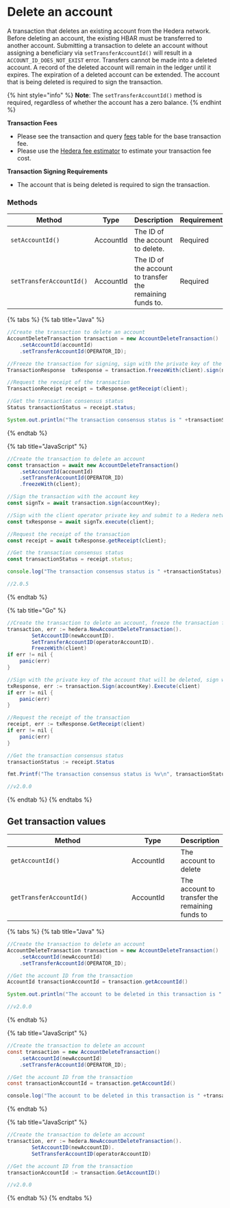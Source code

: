 # Delete an account

A transaction that deletes an existing account from the Hedera network. Before deleting an account, the existing HBAR must be transferred to another account. Submitting a transaction to delete an account without assigning a beneficiary via `setTransferAccountId()` will result in a `ACCOUNT_ID_DOES_NOT_EXIST` error. Transfers cannot be made into a deleted account. A record of the deleted account will remain in the ledger until it expires. The expiration of a deleted account can be extended. The account that is being deleted is required to sign the transaction.

{% hint style="info" %}
**Note**: The `setTransferAccountId()` method is required, regardless of whether the account has a zero balance.
{% endhint %}

**Transaction Fees**

* Please see the transaction and query [fees](../../../networks/mainnet/fees/#transaction-and-query-fees) table for the base transaction fee.
* Please use the [Hedera fee estimator](https://hedera.com/fees) to estimate your transaction fee cost.

**Transaction Signing Requirements**

* The account that is being deleted is required to sign the transaction.

### Methods

<table><thead><tr><th width="374">Method</th><th width="115">Type</th><th width="134">Description</th><th>Requirement</th></tr></thead><tbody><tr><td><code>setAccountId()</code></td><td>AccountId</td><td>The ID of the account to delete.</td><td>Required</td></tr><tr><td><code>setTransferAccountId()</code></td><td>AccountId</td><td>The ID of the account to transfer the remaining funds to.</td><td>Required</td></tr></tbody></table>

{% tabs %}
{% tab title="Java" %}
```java
//Create the transaction to delete an account
AccountDeleteTransaction transaction = new AccountDeleteTransaction()
    .setAccountId(accountId)
    .setTransferAccountId(OPERATOR_ID);

//Freeze the transaction for signing, sign with the private key of the account that will be deleted, sign with the operator key and submit to a Hedera network
TransactionResponse  txResponse = transaction.freezeWith(client).sign(newKey).execute(client);

//Request the receipt of the transaction
TransactionReceipt receipt = txResponse.getReceipt(client);

//Get the transaction consensus status
Status transactionStatus = receipt.status;

System.out.println("The transaction consensus status is " +transactionStatus);
```
{% endtab %}

{% tab title="JavaScript" %}
```javascript
//Create the transaction to delete an account
const transaction = await new AccountDeleteTransaction()
    .setAccountId(accountId)
    .setTransferAccountId(OPERATOR_ID)
    .freezeWith(client);

//Sign the transaction with the account key
const signTx = await transaction.sign(accountKey);

//Sign with the client operator private key and submit to a Hedera network
const txResponse = await signTx.execute(client);

//Request the receipt of the transaction
const receipt = await txResponse.getReceipt(client);

//Get the transaction consensus status
const transactionStatus = receipt.status;

console.log("The transaction consensus status is " +transactionStatus);

//2.0.5
```
{% endtab %}

{% tab title="Go" %}
```java
//Create the transaction to delete an account, freeze the transaction for signing
transaction, err := hedera.NewAccountDeleteTransaction().
        SetAccountID(newAccountID).
        SetTransferAccountID(operatorAccountID).
        FreezeWith(client)
if err != nil {
    panic(err)
}

//Sign with the private key of the account that will be deleted, sign with the operator key and submit to a Hedera network
txResponse, err := transaction.Sign(accountKey).Execute(client)
if err != nil {
    panic(err)
}

//Request the receipt of the transaction
receipt, err := txResponse.GetReceipt(client)
if err != nil {
    panic(err)
}

//Get the transaction consensus status
transactionStatus := receipt.Status

fmt.Printf("The transaction consensus status is %v\n", transactionStatus)

//v2.0.0
```
{% endtab %}
{% endtabs %}

## Get transaction values

<table><thead><tr><th width="370.3333333333333">Method</th><th width="124.7980179329873">Type</th><th>Description</th></tr></thead><tbody><tr><td><code>getAccountId()</code></td><td>AccountId</td><td>The account to delete</td></tr><tr><td><code>getTransferAccountId()</code></td><td>AccountId</td><td>The account to transfer the remaining funds to</td></tr></tbody></table>

{% tabs %}
{% tab title="Java" %}
```java
//Create the transaction to delete an account
AccountDeleteTransaction transaction = new AccountDeleteTransaction()
    .setAccountId(newAccountId)
    .setTransferAccountId(OPERATOR_ID);

//Get the account ID from the transaction
AccountId transactionAccountId = transaction.getAccountId()

System.out.println("The account to be deleted in this transaction is " +transactionAccountId)

//v2.0.0
```
{% endtab %}

{% tab title="JavaScript" %}
```java
//Create the transaction to delete an account
const transaction = new AccountDeleteTransaction()
    .setAccountId(newAccountId)
    .setTransferAccountId(OPERATOR_ID);

//Get the account ID from the transaction
const transactionAccountId = transaction.getAccountId()

console.log("The account to be deleted in this transaction is " +transactionAccountId)
```
{% endtab %}

{% tab title="JavaScript" %}
```java
//Create the transaction to delete an account
transaction, err := hedera.NewAccountDeleteTransaction().
        SetAccountID(newAccountID).
        SetTransferAccountID(operatorAccountID)

//Get the account ID from the transaction
transactionAccountId := transaction.GetAccountID()

//v2.0.0
```
{% endtab %}
{% endtabs %}
